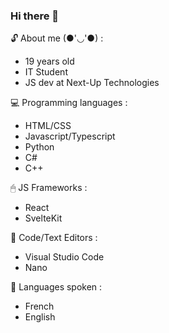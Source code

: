 ### Hi there 👋
<!--
**Rurucchi/Rurucchi** is a ✨ _special_ ✨ repository because its `README.md` (this file) appears on your GitHub profile.
-->

🔓 About me (●'◡'●) :
- 19 years old
- IT Student
- JS dev at Next-Up Technologies

💻 Programming languages :
- HTML/CSS
- Javascript/Typescript
- Python
- C#
- C++

🖱 JS Frameworks :
- React
- SvelteKit

🍙 Code/Text Editors :
- Visual Studio Code
- Nano

📱 Languages spoken : 
- French
- English
